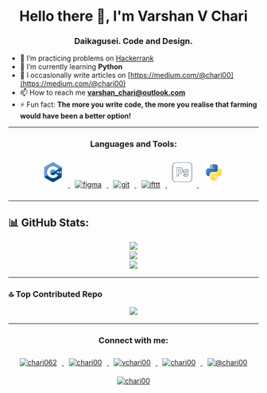 <h1 align="center">Hello there 🎀, I'm Varshan V Chari</h1>
<h3 align="center">Daikagusei. Code and Design.</h3>

- 🔭 I’m practicing problems on [Hackerrank](https://www.hackerrank.com/)
- 🌱 I’m currently learning **Python**
- 📝 I occasionally write articles on [https://medium.com/@chari00](https://medium.com/@chari00)
- 📫 How to reach me **varshan_chari@outlook.com**
- ⚡ Fun fact: **The more you write code, the more you realise that farming would have been a better option!**

---

<h3 align="center">Languages and Tools:</h3>
<p align="center">
  <a href="https://www.w3schools.com/cpp/" target="_blank" rel="noreferrer">
    <img src="https://raw.githubusercontent.com/devicons/devicon/master/icons/cplusplus/cplusplus-original.svg" alt="cplusplus" width="40" height="40" style="margin: 10px;"/>
  </a>
  <a href="https://www.figma.com/" target="_blank" rel="noreferrer">
    <img src="https://www.vectorlogo.zone/logos/figma/figma-icon.svg" alt="figma" width="40" height="40" style="margin: 10px;"/>
  </a>
  <a href="https://git-scm.com/" target="_blank" rel="noreferrer">
    <img src="https://www.vectorlogo.zone/logos/git-scm/git-scm-icon.svg" alt="git" width="40" height="40" style="margin: 10px;"/>
  </a>
  <a href="https://ifttt.com/" target="_blank" rel="noreferrer">
    <img src="https://www.vectorlogo.zone/logos/ifttt/ifttt-ar21.svg" alt="ifttt" width="40" height="40" style="margin: 10px;"/>
  </a>
  <a href="https://www.photoshop.com/en" target="_blank" rel="noreferrer">
    <img src="https://raw.githubusercontent.com/devicons/devicon/master/icons/photoshop/photoshop-line.svg" alt="photoshop" width="40" height="40" style="margin: 10px;"/>
  </a>
  <a href="https://www.python.org" target="_blank" rel="noreferrer">
    <img src="https://raw.githubusercontent.com/devicons/devicon/master/icons/python/python-original.svg" alt="python" width="40" height="40" style="margin: 10px;"/>
  </a>
</p>

---

## 📊 GitHub Stats:
<p align="center">
  <img src="https://github-readme-stats.vercel.app/api?username=chari-00&theme=midnight-purple&hide_border=false&include_all_commits=false&count_private=false" /><br/>
  <img src="https://nirzak-streak-stats.vercel.app/?user=chari-00&theme=midnight-purple&hide_border=false" /><br/>
  <img src="https://github-readme-stats.vercel.app/api/top-langs/?username=chari-00&theme=midnight-purple&hide_border=false&include_all_commits=false&count_private=false&layout=compact" />
</p>

---

### 🔝 Top Contributed Repo
<p align="center">
  <img src="https://github-contributor-stats.vercel.app/api?username=chari-00&limit=5&theme=midnight-purple&combine_all_yearly_contributions=true" />
</p>

---

<h3 align="center">Connect with me:</h3>
<p align="center">
  <a href="https://linkedin.com/in/chari062" target="blank">
    <img src="https://raw.githubusercontent.com/rahuldkjain/github-profile-readme-generator/master/src/images/icons/Social/linked-in-alt.svg" alt="chari062" height="30" width="40" style="margin: 10px;"/>
  </a>
  <a href="https://stackoverflow.com/users/chari00" target="blank">
    <img src="https://raw.githubusercontent.com/rahuldkjain/github-profile-readme-generator/master/src/images/icons/Social/stack-overflow.svg" alt="chari00" height="30" width="40" style="margin: 10px;"/>
  </a>
  <a href="https://instagram.com/vchari00" target="blank">
    <img src="https://raw.githubusercontent.com/rahuldkjain/github-profile-readme-generator/master/src/images/icons/Social/instagram.svg" alt="vchari00" height="30" width="40" style="margin: 10px;"/>
  </a>
  <a href="https://www.behance.net/chari00" target="blank">
    <img src="https://raw.githubusercontent.com/rahuldkjain/github-profile-readme-generator/master/src/images/icons/Social/behance.svg" alt="chari00" height="30" width="40" style="margin: 10px;"/>
  </a>
  <a href="https://medium.com/@chari00" target="blank">
    <img src="https://raw.githubusercontent.com/rahuldkjain/github-profile-readme-generator/master/src/images/icons/Social/medium.svg" alt="@chari00" height="30" width="40" style="margin: 10px;"/>
  </a>
  <a href="https://www.hackerrank.com/chari00" target="blank">
    <img src="https://raw.githubusercontent.com/rahuldkjain/github-profile-readme-generator/master/src/images/icons/Social/hackerrank.svg" alt="chari00" height="30" width="40" style="margin: 10px;"/>
  </a>
</p>

<!-- Proudly created with GPRM ( https://gprm.itsvg.in ) -->
